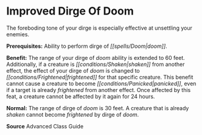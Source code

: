 ﻿---
cssclass: [feats]

---
# Improved Dirge Of Doom

The foreboding tone of your dirge is especially effective at unsettling your enemies.

**Prerequisites:** Ability to perform dirge of _[[spells/Doom|doom]]_.

**Benefit:** The range of your dirge of _doom_ ability is extended to 60 feet. Additionally, if a creature is _[[conditions/Shaken|shaken]]_ from another effect, the effect of your dirge of _doom_ is changed to _[[conditions/Frightened|frightened]]_ for that specific creature. This benefit cannot cause a creature to become _[[conditions/Panicked|panicked]]_, even if a target is already _frightened_ from another effect. Once affected by this feat, a creature cannot be affected by it again for 24 hours.

**Normal:** The range of dirge of _doom_ is 30 feet. A creature that is already _shaken_ cannot become _frightened_ by dirge of _doom_.

**Source** Advanced Class Guide